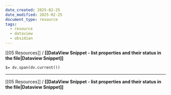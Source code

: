 ```yaml
---
date_created: 2025-02-25
date_modified: 2025-02-25
document_type: resource
tags:
  - resource
  - dataview
  - obsidian
---
```

[[05 Resources]] / **[[DataView Snippet - list properties and their status in the file|Dataview Snippet]]**


```
$= dv.span(dv.current())
```


---
[[05 Resources]] / **[[DataView Snippet - list properties and their status in the file|Dataview Snippet]]**